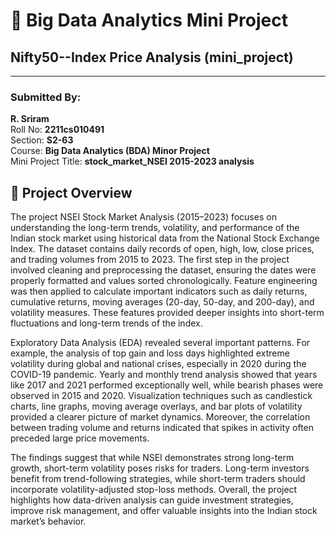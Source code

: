 # 📘 Big Data Analytics Mini Project  
## Nifty50--Index Price Analysis (mini_project)   

---

### Submitted By:  
**R. Sriram**  
Roll No: **2211cs010491**  
Section: **S2-63**  
Course: **Big Data Analytics (BDA) Minor Project**  
Mini Project Title: **stock_market_NSEI 2015-2023 analysis**  


## 📖 Project Overview  
The project NSEI Stock Market Analysis (2015–2023) focuses on understanding the long-term trends, volatility, and performance of the Indian stock market using historical data from the National Stock Exchange Index. The dataset contains daily records of open, high, low, close prices, and trading volumes from 2015 to 2023. The first step in the project involved cleaning and preprocessing the dataset, ensuring the dates were properly formatted and values sorted chronologically. Feature engineering was then applied to calculate important indicators such as daily returns, cumulative returns, moving averages (20-day, 50-day, and 200-day), and volatility measures. These features provided deeper insights into short-term fluctuations and long-term trends of the index.

Exploratory Data Analysis (EDA) revealed several important patterns. For example, the analysis of top gain and loss days highlighted extreme volatility during global and national crises, especially in 2020 during the COVID-19 pandemic. Yearly and monthly trend analysis showed that years like 2017 and 2021 performed exceptionally well, while bearish phases were observed in 2015 and 2020. Visualization techniques such as candlestick charts, line graphs, moving average overlays, and bar plots of volatility provided a clearer picture of market dynamics. Moreover, the correlation between trading volume and returns indicated that spikes in activity often preceded large price movements.

The findings suggest that while NSEI demonstrates strong long-term growth, short-term volatility poses risks for traders. Long-term investors benefit from trend-following strategies, while short-term traders should incorporate volatility-adjusted stop-loss methods. Overall, the project highlights how data-driven analysis can guide investment strategies, improve risk management, and offer valuable insights into the Indian stock market’s behavior.
